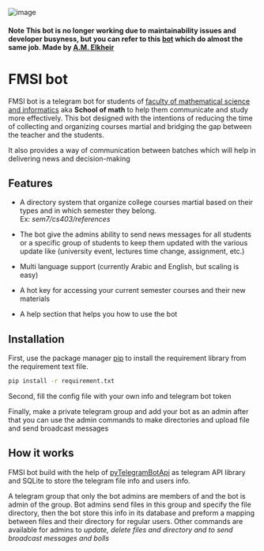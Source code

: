 ![image](https://github.com/am-elkheir/fmsi-bot/blob/main/header.svg)  

#### Note This bot is no longer working due to maintainability issues and developer busyness, but you can refer to this [bot](https://t.me/IT016Bot) which do almost the same job. Made by [A.M. Elkheir ](https://github.com/am-elkheir)


# FMSI bot 
FMSI bot is a telegram bot for students of [faculty of mathematical science and informatics](https://fms.uofk.edu/en) aka **School of math** to help them communicate and study more effectively. This bot designed with the intentions of reducing the time of collecting and organizing courses martial and bridging the gap between the teacher and the students.

It also provides a way of communication between batches which will help in delivering news and decision-making

## Features
- A directory system that organize college courses martial based on their types and in which semester they belong.  
 Ex: _sem7/cs403/references_
- The bot give the admins ability to send news messages for all students or a specific group of students to keep them updated with the various update like (university event, lectures time change, assignment, etc.)  

- Multi language support (currently Arabic and English, but scaling is easy)
- A hot key for accessing your current semester courses and their new materials 
- A help section that helps you how to use the bot

## Installation

First, use the package manager [pip](https://pip.pypa.io/en/stable/) to install the requirement library from the requirement text file.

```bash
pip install -r requirement.txt
```
Second, fill the config file with your own info and telegram bot token  

Finally, make a private telegram group and add your bot as an admin after that you can use the admin commands to make directories and upload file and send broadcast messages  

## How it works
FMSI bot build with the help of [pyTelegramBotApi](https://github.com/eternnoir/pyTelegramBotAPI) as telegram API library and SQLite to store the telegram file info and users info.  

A telegram group that only the bot admins are members of and the bot is admin of the group. Bot admins send files in this group and specify the file directory, then the bot store this info in its database and preform a mapping between files and their directory for regular users. Other commands are available for admins to *update, delete files and directory and to send broadcast messages and bolls*

